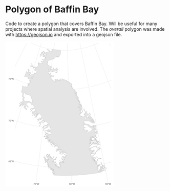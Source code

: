 # Polygon of Baffin Bay

Code to create a polygon that covers Baffin Bay. Will be useful for many projects where spatial analysis are involved. The *overall* polygon was made with <https://geojson.io> and exported into a geojson file.

<img src="graphs/baffin_bay.png" width="340"/>
